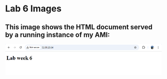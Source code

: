 # Lab 6 Images

## This image shows the HTML document served by a running instance of my AMI:
![Web Page Screenshot](Lab6Website.png)
